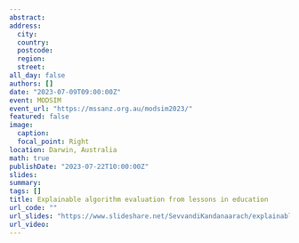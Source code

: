 ```yaml
---
abstract: 
address:
  city: 
  country: 
  postcode: 
  region: 
  street: 
all_day: false
authors: []
date: "2023-07-09T09:00:00Z" 
event: MODSIM
event_url: "https://mssanz.org.au/modsim2023/" 
featured: false
image:
  caption: 
  focal_point: Right
location: Darwin, Australia
math: true
publishDate: "2023-07-22T10:00:00Z"
slides: 
summary: 
tags: []
title: Explainable algorithm evaluation from lessons in education
url_code: ""
url_slides: "https://www.slideshare.net/SevvandiKandanaarach/explainable-algorithm-evaluation-from-lessons-in-education"
url_video: 
---
```

